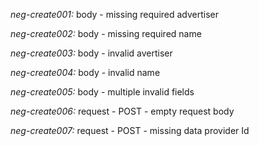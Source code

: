 *neg-create001:* body - missing required advertiser

*neg-create002:* body - missing required name

*neg-create003:* body - invalid avertiser

*neg-create004:* body - invalid name

*neg-create005:* body - multiple invalid fields

*neg-create006:* request - POST - empty request body

*neg-create007:* request - POST - missing data provider Id